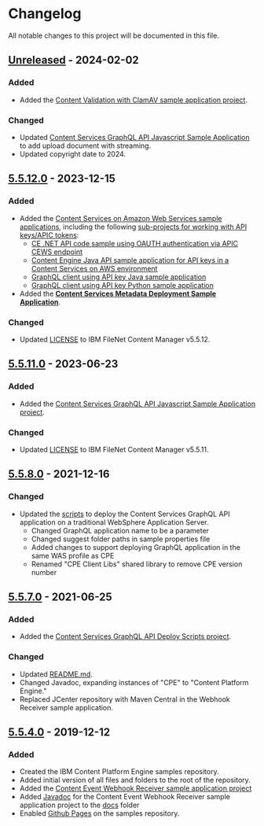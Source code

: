 # Changelog

All notable changes to this project will be documented in this file.

## [Unreleased] - 2024-02-02

### Added
- Added the [Content Validation with ClamAV sample application project](ClamAVContentValidator).

### Changed
- Updated [Content Services GraphQL API Javascript Sample Application](CS-GraphQL-javascript-samples) to add upload document with streaming.
- Updated copyright date to 2024.


## [5.5.12.0] - 2023-12-15

### Added
- Added the [Content Services on Amazon Web Services sample applications](CSAWS), including the
  following [sub-projects for working with API keys/APIC tokens](CSAWS/API-key):
  - [CE .NET API code sample using OAUTH authentication via APIC CEWS endpoint](CSAWS/API-key/CE-dotNET-API-key)
  - [Content Engine Java API sample application for API keys in a Content Services on AWS environment](CSAWS/API-key/cejavaapikey)
  - [GraphQL client using API key Java sample application](CSAWS/API-key/CS-GraphQL-API-key-Java)
  - [GraphQL client using API key Python sample application](CSAWS/API-key/CS-GraphQL-API-key-Python)
- Added the [**Content Services Metadata Deployment Sample Application**](CS-MetadataDeployment).

### Changed
- Updated [LICENSE](LICENSE) to IBM FileNet Content Manager v5.5.12.


## [5.5.11.0] - 2023-06-23

### Added
- Added the [Content Services GraphQL API Javascript Sample Application project](CS-GraphQL-javascript-samples).

### Changed
- Updated [LICENSE](LICENSE) to IBM FileNet Content Manager v5.5.11.


## [5.5.8.0] - 2021-12-16

### Changed
- Updated the [scripts](CSGraphQLAPIDeployScripts) to deploy the Content Services GraphQL API
  application on a traditional WebSphere Application Server.
  - Changed GraphQL application name to be a parameter
  - Changed suggest folder paths in sample properties file
  - Added changes to support deploying GraphQL application in the same
    WAS profile as CPE
  - Renamed "CPE Client Libs" shared library to remove CPE version number


## [5.5.7.0] - 2021-06-25

### Added
- Added the [Content Services GraphQL API Deploy Scripts project](CSGraphQLAPIDeployScripts).

### Changed
- Updated [README.md](ContentEventWebhookReceiver/README.md).
- Changed Javadoc, expanding instances of "CPE" to "Content Platform Engine."
- Replaced JCenter repository with Maven Central in the Webhook Receiver sample application.


## [5.5.4.0] - 2019-12-12

### Added
- Created the IBM Content Platform Engine samples repository.
- Added initial version of all files and folders to the root of the repository.
- Added the [Content Event Webhook Receiver sample application project](ContentEventWebhookReceiver)
- Added [Javadoc](https://ibm-ecm.github.io/ibm-content-platform-engine-samples/ContentEventWebhookReceiver/) for the Content Event Webhook Receiver sample application project to the [docs](docs) folder
- Enabled [Github Pages](https://pages.github.com/) on the samples repository.

[unreleased]: https://github.com/ibm-ecm/ibm-content-platform-engine-samples/compare/v5.5.12.0...HEAD
[5.5.12.0]: https://github.com/ibm-ecm/ibm-content-platform-engine-samples/releases/tag/v5.5.12.0
[5.5.11.0]: https://github.com/ibm-ecm/ibm-content-platform-engine-samples/releases/tag/v5.5.11.0
[5.5.8.0]: https://github.com/ibm-ecm/ibm-content-platform-engine-samples/releases/tag/v5.5.8.0
[5.5.7.0]: https://github.com/ibm-ecm/ibm-content-platform-engine-samples/releases/tag/v5.5.7.0
[5.5.4.0]: https://github.com/ibm-ecm/ibm-content-platform-engine-samples/releases/tag/v5.5.4.0
